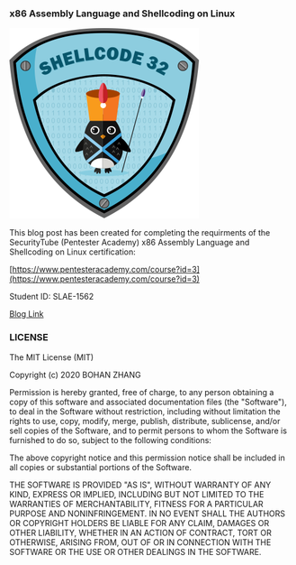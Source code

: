 ### x86 Assembly Language and Shellcoding on Linux 

![pa](https://github.com/allan9595/SLAE-Assignments/blob/master/SHELLCODING32.png "pa")

This blog post has been created for completing the requirments of the SecurityTube (Pentester Academy) x86 Assembly Language and Shellcoding on Linux certification:

[https://www.pentesteracademy.com/course?id=3](https://www.pentesteracademy.com/course?id=3)

Student ID: SLAE-1562

[Blog Link](https://bohansec.com)

### LICENSE

The MIT License (MIT)

Copyright (c) 2020 BOHAN ZHANG

Permission is hereby granted, free of charge, to any person obtaining a copy of this software and associated documentation files (the "Software"), to deal in the Software without restriction, including without limitation the rights to use, copy, modify, merge, publish, distribute, sublicense, and/or sell copies of the Software, and to permit persons to whom the Software is furnished to do so, subject to the following conditions:

The above copyright notice and this permission notice shall be included in all copies or substantial portions of the Software.

THE SOFTWARE IS PROVIDED "AS IS", WITHOUT WARRANTY OF ANY KIND, EXPRESS OR IMPLIED, INCLUDING BUT NOT LIMITED TO THE WARRANTIES OF MERCHANTABILITY, FITNESS FOR A PARTICULAR PURPOSE AND NONINFRINGEMENT. IN NO EVENT SHALL THE AUTHORS OR COPYRIGHT HOLDERS BE LIABLE FOR ANY CLAIM, DAMAGES OR OTHER LIABILITY, WHETHER IN AN ACTION OF CONTRACT, TORT OR OTHERWISE, ARISING FROM, OUT OF OR IN CONNECTION WITH THE SOFTWARE OR THE USE OR OTHER DEALINGS IN THE SOFTWARE.


